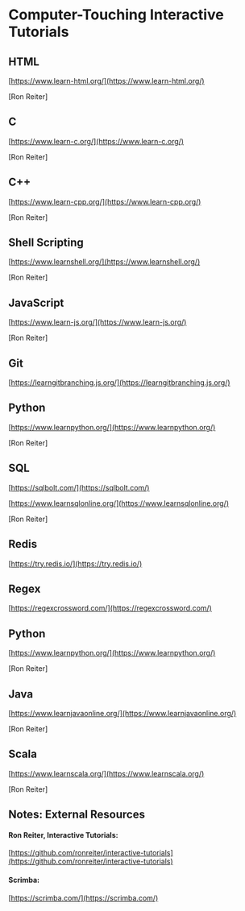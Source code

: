 # Computer-Touching Interactive Tutorials


## HTML

[https://www.learn-html.org/](https://www.learn-html.org/)

[Ron Reiter]

## C

[https://www.learn-c.org/](https://www.learn-c.org/)

[Ron Reiter]

## C++

[https://www.learn-cpp.org/](https://www.learn-cpp.org/)

[Ron Reiter]

## Shell Scripting

[https://www.learnshell.org/](https://www.learnshell.org/)

[Ron Reiter]

  
## JavaScript

[https://www.learn-js.org/](https://www.learn-js.org/)

[Ron Reiter]

## Git

[https://learngitbranching.js.org/](https://learngitbranching.js.org/)

## Python

[https://www.learnpython.org/](https://www.learnpython.org/)

[Ron Reiter]

## SQL

[https://sqlbolt.com/](https://sqlbolt.com/)

[https://www.learnsqlonline.org/](https://www.learnsqlonline.org/)

[Ron Reiter]

## Redis

[https://try.redis.io/](https://try.redis.io/)

## Regex

[https://regexcrossword.com/](https://regexcrossword.com/)

## Python  

[https://www.learnpython.org/](https://www.learnpython.org/)

[Ron Reiter]

## Java

[https://www.learnjavaonline.org/](https://www.learnjavaonline.org/)

[Ron Reiter]

## Scala

[https://www.learnscala.org/](https://www.learnscala.org/)

[Ron Reiter]

## Notes: External Resources

#### Ron Reiter, Interactive Tutorials:
[https://github.com/ronreiter/interactive-tutorials](https://github.com/ronreiter/interactive-tutorials)

#### Scrimba:
[https://scrimba.com/](https://scrimba.com/)
